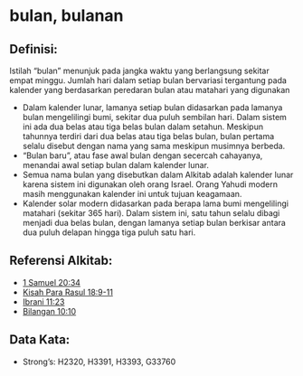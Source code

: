# bulan, bulanan

## Definisi:

Istilah “bulan” menunjuk pada jangka waktu yang berlangsung sekitar empat minggu. Jumlah hari dalam setiap bulan bervariasi tergantung pada kalender yang berdasarkan peredaran bulan atau matahari yang digunakan

* Dalam kalender lunar, lamanya setiap bulan didasarkan pada lamanya bulan mengelilingi bumi, sekitar dua puluh sembilan hari. Dalam sistem ini ada dua belas atau tiga belas bulan dalam setahun. Meskipun tahunnya terdiri dari dua belas atau tiga belas bulan, bulan pertama selalu disebut dengan nama yang sama meskipun musimnya berbeda.
* “Bulan baru”, atau fase awal bulan dengan secercah cahayanya, menandai awal setiap bulan dalam kalender lunar.
* Semua nama bulan yang disebutkan dalam Alkitab adalah kalender lunar karena sistem ini digunakan oleh orang Israel. Orang Yahudi modern masih menggunakan kalender ini untuk tujuan keagamaan.
* Kalender solar modern didasarkan pada berapa lama bumi mengelilingi matahari (sekitar 365 hari). Dalam sistem ini, satu tahun selalu dibagi menjadi dua belas bulan, dengan lamanya setiap bulan berkisar antara dua puluh delapan hingga tiga puluh satu hari.

## Referensi Alkitab:

* [1 Samuel 20:34](rc://en/tn/help/1sa/20/34)
* [Kisah Para Rasul 18:9-11](rc://en/tn/help/act/18/09)
* [Ibrani 11:23](rc://en/tn/help/heb/11/23)
* [Bilangan 10:10](rc://en/tn/help/num/10/10)

## Data Kata:

* Strong’s: H2320, H3391, H3393, G33760
